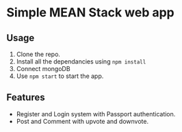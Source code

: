 # Simple MEAN Stack web app

## Usage
1. Clone the repo.
2. Install all the dependancies using `npm install`
3. Connect mongoDB
4. Use `npm start` to start the app.

## Features
* Register and Login system with Passport authentication.
* Post and Comment with upvote and downvote.
